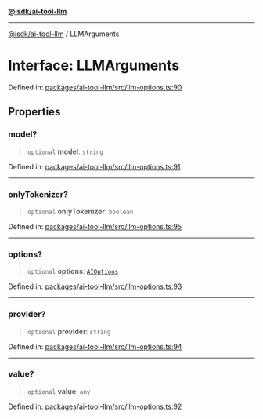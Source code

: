 [**@isdk/ai-tool-llm**](../README.md)

***

[@isdk/ai-tool-llm](../globals.md) / LLMArguments

# Interface: LLMArguments

Defined in: [packages/ai-tool-llm/src/llm-options.ts:90](https://github.com/isdk/ai-tool-llm.js/blob/4399c94b373491a78c574ff875391a36601e026c/src/llm-options.ts#L90)

## Properties

### model?

> `optional` **model**: `string`

Defined in: [packages/ai-tool-llm/src/llm-options.ts:91](https://github.com/isdk/ai-tool-llm.js/blob/4399c94b373491a78c574ff875391a36601e026c/src/llm-options.ts#L91)

***

### onlyTokenizer?

> `optional` **onlyTokenizer**: `boolean`

Defined in: [packages/ai-tool-llm/src/llm-options.ts:95](https://github.com/isdk/ai-tool-llm.js/blob/4399c94b373491a78c574ff875391a36601e026c/src/llm-options.ts#L95)

***

### options?

> `optional` **options**: [`AIOptions`](AIOptions.md)

Defined in: [packages/ai-tool-llm/src/llm-options.ts:93](https://github.com/isdk/ai-tool-llm.js/blob/4399c94b373491a78c574ff875391a36601e026c/src/llm-options.ts#L93)

***

### provider?

> `optional` **provider**: `string`

Defined in: [packages/ai-tool-llm/src/llm-options.ts:94](https://github.com/isdk/ai-tool-llm.js/blob/4399c94b373491a78c574ff875391a36601e026c/src/llm-options.ts#L94)

***

### value?

> `optional` **value**: `any`

Defined in: [packages/ai-tool-llm/src/llm-options.ts:92](https://github.com/isdk/ai-tool-llm.js/blob/4399c94b373491a78c574ff875391a36601e026c/src/llm-options.ts#L92)
